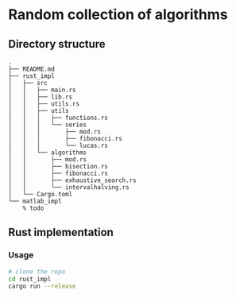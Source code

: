 # Random collection of algorithms

## Directory structure
```
.
├── README.md
├── rust_impl
│   ├── src
│   │   ├── main.rs
│   │   ├── lib.rs
│   │   ├── utils.rs
│   │   ├── utils
│   │   │   ├── functions.rs
│   │   │   └── series
│   │   │       ├── mod.rs
│   │   │       ├── fibonacci.rs
│   │   │       └── lucas.rs
│   │   └── algorithms
│   │       ├── mod.rs
│   │       ├── bisection.rs
│   │       ├── fibonacci.rs
│   │       ├── exhaustive_search.rs
│   │       └── intervalhalving.rs
│   └── Cargo.toml
└── matlab_impl
    % todo
```

## Rust implementation
### Usage
```bash
# clone the repo
cd rust_impl
cargo run --release
```



